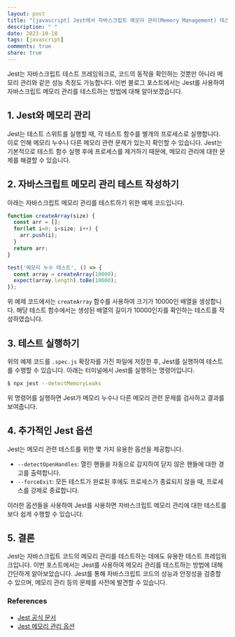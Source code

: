 ```yaml
---
layout: post
title: "[javascript] Jest에서 자바스크립트 메모리 관리(Memory Management) 테스트하기"
description: " "
date: 2023-10-18
tags: [javascript]
comments: true
share: true
---
```


Jest는 자바스크립트 테스트 프레임워크로, 코드의 동작을 확인하는 것뿐만 아니라 메모리 관리와 같은 성능 측정도 가능합니다. 이번 블로그 포스트에서는 Jest를 사용하여 자바스크립트 메모리 관리를 테스트하는 방법에 대해 알아보겠습니다.

## 1. Jest와 메모리 관리

Jest는 테스트 스위트를 실행할 때, 각 테스트 함수를 별개의 프로세스로 실행합니다. 이로 인해 메모리 누수나 다른 메모리 관련 문제가 있는지 확인할 수 있습니다. Jest는 기본적으로 테스트 함수 실행 후에 프로세스를 제거하기 때문에, 메모리 관리에 대한 문제를 해결할 수 있습니다.

## 2. 자바스크립트 메모리 관리 테스트 작성하기

아래는 자바스크립트 메모리 관리를 테스트하기 위한 예제 코드입니다.

```javascript
function createArray(size) {
  const arr = [];
  for(let i=0; i<size; i++) {
    arr.push(i);
  }
  return arr;
}

test('메모리 누수 테스트', () => {
  const array = createArray(10000);
  expect(array.length).toBe(10000);
});
```

위 예제 코드에서는 `createArray` 함수를 사용하여 크기가 10000인 배열을 생성합니다. 해당 테스트 함수에서는 생성된 배열의 길이가 10000인지를 확인하는 테스트를 작성하였습니다.

## 3. 테스트 실행하기

위의 예제 코드를 `.spec.js` 확장자를 가진 파일에 저장한 후, Jest를 실행하여 테스트를 수행할 수 있습니다. 아래는 터미널에서 Jest를 실행하는 명령어입니다.

```bash
$ npx jest --detectMemoryLeaks
```

위 명령어를 실행하면 Jest가 메모리 누수나 다른 메모리 관련 문제를 검사하고 결과를 보여줍니다.

## 4. 추가적인 Jest 옵션

Jest는 메모리 관련 테스트를 위한 몇 가지 유용한 옵션을 제공합니다.

- `--detectOpenHandles`: 열린 핸들을 자동으로 감지하여 닫지 않은 핸들에 대한 경고를 출력합니다.
- `--forceExit`: 모든 테스트가 완료된 후에도 프로세스가 종료되지 않을 때, 프로세스를 강제로 종료합니다.

이러한 옵션들을 사용하여 Jest를 사용하면 자바스크립트 메모리 관리에 대한 테스트를 보다 쉽게 수행할 수 있습니다.

## 5. 결론

Jest는 자바스크립트 코드의 메모리 관리를 테스트하는 데에도 유용한 테스트 프레임워크입니다. 이번 포스트에서는 Jest를 사용하여 메모리 관리를 테스트하는 방법에 대해 간단하게 알아보았습니다. Jest를 통해 자바스크립트 코드의 성능과 안정성을 검증할 수 있으며, 메모리 관리 등의 문제를 사전에 발견할 수 있습니다.

### References

- [Jest 공식 문서](https://jestjs.io/)
- [Jest 메모리 관리 옵션](https://jestjs.io/docs/cli#flags)